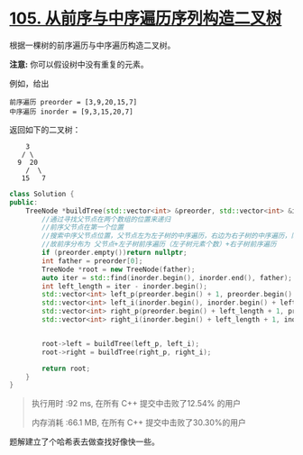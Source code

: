 # [105. 从前序与中序遍历序列构造二叉树](https://leetcode-cn.com/problems/construct-binary-tree-from-preorder-and-inorder-traversal/)

根据一棵树的前序遍历与中序遍历构造二叉树。

**注意:**
 你可以假设树中没有重复的元素。

例如，给出

```
前序遍历 preorder = [3,9,20,15,7]
中序遍历 inorder = [9,3,15,20,7]
```

返回如下的二叉树：

```
    3
   / \
  9  20
    /  \
   15   7
```

```c++
class Solution {
public:
    TreeNode *buildTree(std::vector<int> &preorder, std::vector<int> &inorder) {
        //通过寻找父节点在两个数组的位置来递归
        //前序父节点在第一个位置
        //搜索中序父节点位置，父节点左为左子树的中序遍历，右边为右子树的中序遍历，同时得到左子树元素个数
        //故前序分布为 父节点+左子树前序遍历（左子树元素个数）+右子树前序遍历
        if (preorder.empty())return nullptr;
        int father = preorder[0];
        TreeNode *root = new TreeNode(father);
        auto iter = std::find(inorder.begin(), inorder.end(), father);
        int left_length = iter - inorder.begin();
        std::vector<int> left_p(preorder.begin() + 1, preorder.begin() + left_length + 1);
        std::vector<int> left_i(inorder.begin(), inorder.begin() + left_length);
        std::vector<int> right_p(preorder.begin() + left_length + 1, preorder.end());
        std::vector<int> right_i(inorder.begin() + left_length + 1, inorder.end());


        root->left = buildTree(left_p, left_i);
        root->right = buildTree(right_p, right_i);

        return root;
    }
}
```

> 执行用时 :92 ms, 在所有 C++ 提交中击败了12.54% 的用户
>
> 内存消耗 :66.1 MB, 在所有 C++ 提交中击败了30.30%的用户

题解建立了个哈希表去做查找好像快一些。
